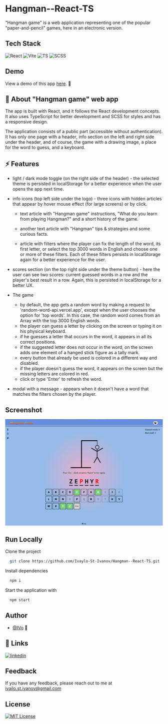 # Hangman--React-TS

"Hangman game" is a web application representing one of the popular "paper-and-pencil" games, here in an electronic version.

## Tech Stack

![React](https://img.shields.io/badge/react-black?logo=react) ![Vite](https://img.shields.io/badge/Vite-purple?logo=Vite&logoColor=yellow) ![TS](https://img.shields.io/badge/TypeScript-blue?logo=TypeScript&logoColor=white) ![SCSS](https://img.shields.io/badge/SCSS-pink?logo=SASS)

## Demo

View a demo of this app [here](https://hangman-g-a-m-e.github.io). 👀

## 🚀 About "Hangman game" web app

The app is built with React, and it follows the React development concepts. It also uses TypeScript for better development and SCSS for styles and has a responsive design.

The application consists of a public part (accessible without authentication). It has only one page with a header, info section on the left and right side under the header, and of course, the game with a drawing image, a place for the word to guess, and a keyboard.

## ⚡ Features

- light / dark mode toggle (on the right side of the header) - the selected theme is persisted in localStorage for a better experience when the user opens the app next time.

- info icons (top left side under the logo) - three icons with hidden articles that appear by hover mouse effect (for large screens) or by click.

    - text article with "Hangman game" instructions, "What do you learn from playing Hangman?" and a short history of the game.

    - another text article with "Hangman" tips & strategies and some curious facts.

    - article with filters where the player can fix the length of the word, its first letter, or select the top 3000 words in English and choose one or more of these filters. Each of these filters persists in localStorage again for a better experience for the user.

- scores section (on the top right side under the theme button) - here the user can see two scores: current guessed words in a row and the player's best result in a row. Again, this is persisted in localStorage for a better UX.

- The game 

  - by default, the app gets a random word by making a request to 'random-word-api.vercel.app', except when the user chooses the option for 'top words'. In this case, the random word comes from an Array with the top 3000 English words.
  - the player can guess a letter by clicking on the screen or typing it on his physical keyboard.
  - if he guesses a letter that occurs in the word, it appears in all its correct positions.
  - if the suggested letter does not occur in the word, on the screen adds one element of a hanged stick figure as a tally mark.
  - every button that already be used is colored in a different way and disabled.
  - if the player doesn't guess the word, it appears on the screen but the missing letters are colored in red.
  - click or type 'Enter' to refresh the word.

- modal with a message - appears when it doesn't have a word that matches the filters chosen by the player.

## Screenshot

![Screenshot](./public/screenshot.png)

## Run Locally

Clone the project

```bash
  git clone https://github.com/Ivaylo-St-Ivanov/Hangman--React-TS.git
```

Install dependencies

```bash
  npm i
```

Start the application with

```bash
  npm start
```

## Author

- [@IVo](https://github.com/Ivaylo-St-Ivanov) 👋

## 🔗 Links

[![linkedin](https://img.shields.io/badge/linkedin-0A66C2?style=for-the-badge&logo=linkedin&logoColor=white)](https://www.linkedin.com/in/ivaylo-st-ivanov)

## Feedback

If you have any feedback, please reach out to me at ivailo.st.ivanov@gmail.com

## License

[![MIT License](https://img.shields.io/badge/License-MIT-green.svg)](https://choosealicense.com/licenses/mit/)
